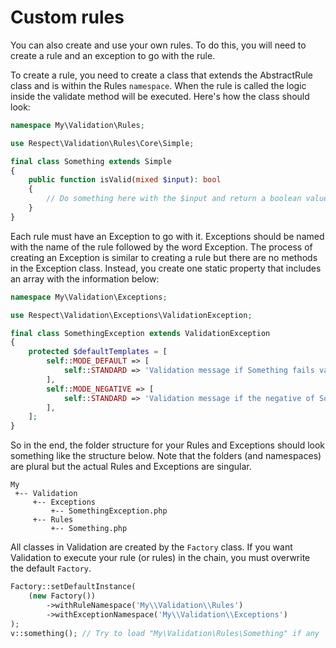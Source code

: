 # Custom rules

You can also create and use your own rules. To do this, you will need to create
a rule and an exception to go with the rule.

To create a rule, you need to create a class that extends the AbstractRule class
and is within the Rules `namespace`. When the rule is called the logic inside the
validate method will be executed. Here's how the class should look:

```php
namespace My\Validation\Rules;

use Respect\Validation\Rules\Core\Simple;

final class Something extends Simple
{
    public function isValid(mixed $input): bool
    {
        // Do something here with the $input and return a boolean value
    }
}
```

Each rule must have an Exception to go with it. Exceptions should be named
with the name of the rule followed by the word Exception. The process of creating
an Exception is similar to creating a rule but there are no methods in the
Exception class. Instead, you create one static property that includes an
array with the information below:

```php
namespace My\Validation\Exceptions;

use Respect\Validation\Exceptions\ValidationException;

final class SomethingException extends ValidationException
{
    protected $defaultTemplates = [
        self::MODE_DEFAULT => [
            self::STANDARD => 'Validation message if Something fails validation.',
        ],
        self::MODE_NEGATIVE => [
            self::STANDARD => 'Validation message if the negative of Something is called and fails validation.',
        ],
    ];
}
```

So in the end, the folder structure for your Rules and Exceptions should look
something like the structure below. Note that the folders (and namespaces) are
plural but the actual Rules and Exceptions are singular.

```
My
 +-- Validation
     +-- Exceptions
         +-- SomethingException.php
     +-- Rules
         +-- Something.php
```

All classes in Validation are created by the `Factory` class. If you want
Validation to execute your rule (or rules) in the chain, you must overwrite the
default `Factory`.

```php
Factory::setDefaultInstance(
    (new Factory())
        ->withRuleNamespace('My\\Validation\\Rules')
        ->withExceptionNamespace('My\\Validation\\Exceptions')
);
v::something(); // Try to load "My\Validation\Rules\Something" if any
```
